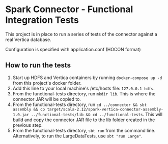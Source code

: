 # Spark Connector - Functional Integration Tests

This project is in place to run a series of tests of the connector against a real Vertica database.

Configuration is specified with application.conf (HOCON format)

## How to run the tests

1. Start up HDFS and Vertica containers by running `docker-compose up -d` from this project's docker folder. 
2. Add this line to your local machine's /etc/hosts file: `127.0.0.1 hdfs`.
3. From the functional-tests directory, run `mkdir lib`. This is where the connector JAR will be copied to.
4. From the functional-tests directory, run `cd ../connector && sbt assembly && cp target/scala-2.12/spark-vertica-connector-assembly-1.0.jar ../functional-tests/lib && cd ../functional-tests`. This will build and copy the connector JAR file to the lib folder created in the previous step.
5. From the functional-tests directory, `sbt run` from the command line. Alternatively, to run the LargeDataTests, use `sbt "run Large"`.